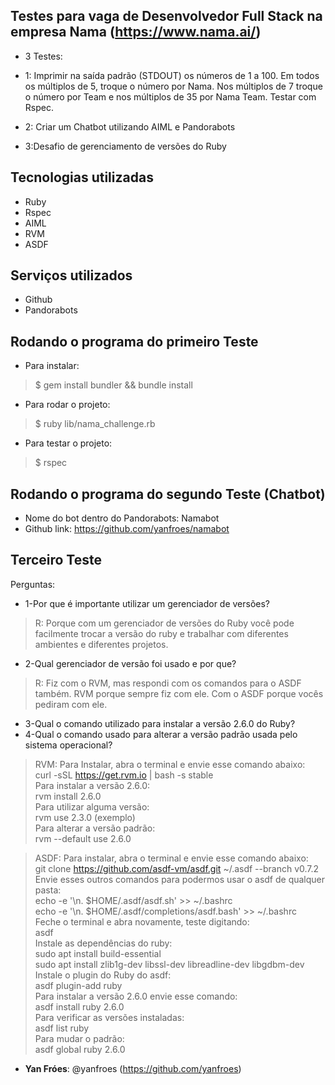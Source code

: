 ## Testes para vaga de Desenvolvedor Full Stack na empresa Nama (https://www.nama.ai/)

* 3 Testes:
* 1: Imprimir na saída padrão (STDOUT) os números de 1 a 100. Em todos os múltiplos de 5, troque o número por Nama. Nos múltiplos de 7 troque o número por Team e nos múltiplos de 35 por Nama Team. Testar com Rspec.

* 2: Criar um Chatbot utilizando AIML e Pandorabots

* 3:Desafio de gerenciamento de versões do Ruby

 
## Tecnologias utilizadas
 
* Ruby
* Rspec
* AIML
* RVM
* ASDF
 
## Serviços utilizados
 
* Github
* Pandorabots
 
## Rodando o programa do primeiro Teste
 
* Para instalar:
>    $ gem install bundler && bundle install
* Para rodar o projeto:
>    $ ruby lib/nama_challenge.rb
* Para testar o projeto:
>    $ rspec
 
## Rodando o programa do segundo Teste (Chatbot)
* Nome do bot dentro do Pandorabots: Namabot
* Github link: https://github.com/yanfroes/namabot
 
## Terceiro Teste
Perguntas:
* 1-Por que é importante utilizar um gerenciador de versões?
> R: Porque com um gerenciador de versões do Ruby você pode facilmente trocar a versão do ruby e trabalhar com diferentes ambientes e diferentes projetos.
* 2-Qual gerenciador de versão foi usado e por que?
> R: Fiz com o RVM, mas respondi com os comandos para o ASDF também. RVM porque sempre fiz com ele. Com o ASDF porque vocês pediram com ele.
* 3-Qual o comando utilizado para instalar a versão 2.6.0 do Ruby?
* 4-Qual o comando usado para alterar a versão padrão usada pelo sistema operacional?

> RVM: Para Instalar, abra o terminal e envie esse comando abaixo:  
> curl -sSL https://get.rvm.io | bash -s stable  
> Para instalar a versão 2.6.0:  
> rvm install 2.6.0  
> Para utilizar alguma versão:  
> rvm use 2.3.0 (exemplo)  
> Para alterar a versão padrão:  
> rvm --default use 2.6.0  

> ASDF: Para instalar, abra o terminal e envie esse comando abaixo:  
> git clone https://github.com/asdf-vm/asdf.git ~/.asdf --branch v0.7.2  
> Envie esses outros comandos para podermos usar o asdf de qualquer pasta:  
> echo -e '\n. $HOME/.asdf/asdf.sh' >> ~/.bashrc  
> echo -e '\n. $HOME/.asdf/completions/asdf.bash' >> ~/.bashrc  
> Feche o terminal e abra novamente, teste digitando:  
> asdf  
> Instale as dependências do ruby:  
> sudo apt install build-essential  
> sudo apt install zlib1g-dev libssl-dev libreadline-dev libgdbm-dev  
> Instale o plugin do Ruby do asdf:  
> asdf plugin-add ruby  
> Para instalar a versão 2.6.0 envie esse comando:  
> asdf install ruby 2.6.0  
> Para verificar as versões instaladas:  
> asdf list ruby  
> Para mudar o padrão:  
> asdf global ruby 2.6.0  

 
* **Yan Fróes**: @yanfroes (https://github.com/yanfroes)
 

